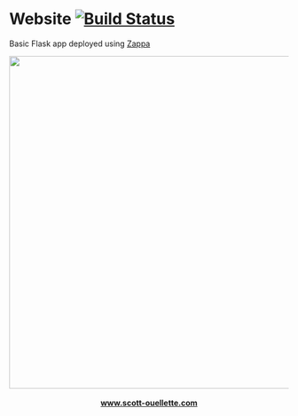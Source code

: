 # Website [![Build Status](https://travis-ci.org/scottx611x/Website.svg?branch=master)](https://travis-ci.org/scottx611x/Website) 

Basic Flask app deployed using [Zappa](https://github.com/Miserlou/Zappa)

<p align="center">
<img src="https://cloud.githubusercontent.com/assets/5629547/26331099/0be9bf9c-3f04-11e7-8447-ced7e90a6f39.gif" width="600px" />
<br><br>
<strong><a href="http://www.scott-ouellette.com" style="size: 100px">www.scott-ouellette.com</a></strong>
</p>


